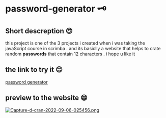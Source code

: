 # password-generator 🗝️
## Short descreption 😍
this project is one of the 3 projects i created when i was taking the javaScript course in scrimba . and its basiclly a website that helps to crate random **passwords** that contain 12 characters . i hope u like it 
## the link to try it 😊
[password generator](https://secure-passwords.netlify.app/)
## preview to the website 😁
[![Capture-d-cran-2022-09-06-025456.png](https://i.postimg.cc/ZYsskyTX/Capture-d-cran-2022-09-06-025456.png)](https://postimg.cc/rzWNxsR9)
